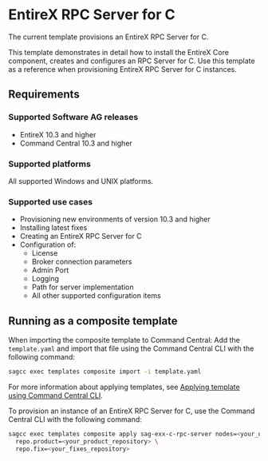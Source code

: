 <!-- Copyright 2018 Software AG, Darmstadt, Germany and/or its licensors

   SPDX-License-Identifier: Apache-2.0

    Licensed under the Apache License, Version 2.0 (the "License");
    you may not use this file except in compliance with the License.
    You may obtain a copy of the License at

        http://www.apache.org/licenses/LICENSE-2.0

    Unless required by applicable law or agreed to in writing, software
    distributed under the License is distributed on an "AS IS" BASIS,
     WITHOUT WARRANTIES OR CONDITIONS OF ANY KIND, either express or implied.
     See the License for the specific language governing permissions and

     limitations under the License.                                                  

-->

# EntireX RPC Server for C

The current template provisions an EntireX RPC Server for C.

This template demonstrates in detail how to install the EntireX Core component, creates and configures an RPC Server for C. Use this template as a reference when provisioning EntireX RPC Server for C instances.

## Requirements

### Supported Software AG releases

* EntireX 10.3 and higher
* Command Central 10.3 and higher

### Supported platforms

All supported Windows and UNIX platforms.

### Supported use cases

* Provisioning new environments of version 10.3 and higher
* Installing latest fixes
* Creating an EntireX RPC Server for C
* Configuration of:
  * License
  * Broker connection parameters
  * Admin Port
  * Logging
  * Path for server implementation
  * All other supported configuration items

## Running as a composite template

When importing the composite template to Command Central:
Add the `template.yaml` and import that file using the Command Central CLI with the following command:

```bash
sagcc exec templates composite import -i template.yaml
```

For more information about applying templates, see [Applying template using Command Central CLI](https://github.com/SoftwareAG/sagdevops-templates/wiki/Using-default-templates#applying-template-using-command-central-cli).

To provision an instance of an EntireX RPC Server for C, use the Command Central CLI with the following command:

```bash
sagcc exec templates composite apply sag-exx-c-rpc-server nodes=<your_node> \
  repo.product=<your_product_repository> \
  repo.fix=<your_fixes_repository>
```
